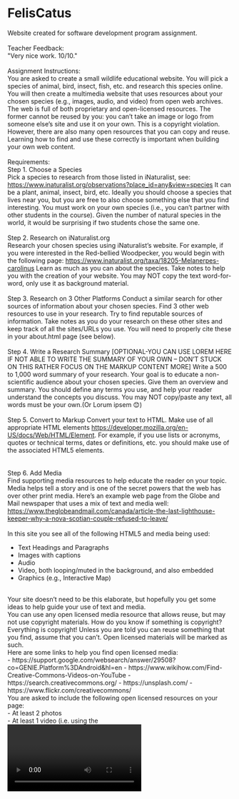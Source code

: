 # FelisCatus
Website created for software development program assignment. <br />
<br />
Teacher Feedback: <br />
"Very nice work. 10/10."
<br />
<br />
Assignment Instructions:<br />
You are asked to create a small wildlife educational website. You will pick a species of animal, bird, insect, fish, etc. and research this species online. You will then create a multimedia website that uses resources about your chosen species (e.g., images, audio, and video) from open web archives.
The web is full of both proprietary and open-licensed resources. The former cannot be reused by you: you can’t take an image or logo from someone else’s site and use it on your own. This is a copyright violation. However, there are also many open resources that you can copy and reuse. Learning how to find and use these correctly is important when building your own web content.<br />
<br />
Requirements:<br />
Step 1. Choose a Species<br />
Pick a species to research from those listed in iNaturalist, see:
https://www.inaturalist.org/observations?place_id=any&view=species
It can be a plant, animal, insect, bird, etc. Ideally you should choose a species that lives near you, but you are free to also choose something else that you find interesting. You must work on your own species (i.e., you can’t partner with other students in the course). Given the number of natural species in the world, it would be surprising if two students chose the same one.<br />
<br />
Step 2. Research on iNaturalist.org<br />
Research your chosen species using iNaturalist’s website. For example, if you were interested in the Red-bellied Woodpecker, you would begin with the following page:
https://www.inaturalist.org/taxa/18205-Melanerpes-carolinus
Learn as much as you can about the species. Take notes to help you with the creation of your website. You may NOT copy the text word-for-word, only use it as background material.<br />
<br />
Step 3. Research on 3 Other Platforms
Conduct a similar search for other sources of information about your chosen species. Find 3 other web resources to use in your research. Try to find reputable sources of information. Take notes as you do your research on these other sites and keep track of all the sites/URLs you use. You will need to properly cite these in your about.html page (see below).<br />
<br />
Step 4. Write a Research Summary [OPTIONAL-YOU CAN USE LOREM HERE IF NOT ABLE TO WRITE THE SUMMARY OF YOUR OWN – DON’T STUCK ON THIS RATHER FOCUS ON THE MARKUP CONTENT MORE]
Write a 500 to 1,000 word summary of your research. Your goal is to educate a non-scientific audience about your chosen species. Give them an overview and summary. You should define any terms you use, and help your reader understand the concepts you discuss.
You may NOT copy/paste any text, all words must be your own.(Or Lorum ipsem 😊)<br />
<br />
Step 5. Convert to Markup
Convert your text to HTML. Make use of all appropriate HTML elements https://developer.mozilla.org/en-US/docs/Web/HTML/Element. For example, if you use lists or acronyms, quotes or technical terms, dates or definitions, etc. you should make use of the associated HTML5 elements.<br />
<br />
<br />
Step 6. Add Media<br />
Find supporting media resources to help educate the reader on your topic. Media helps tell a story and is one of the secret powers that the web has over other print media.
Here’s an example web page from the Globe and Mail newspaper that uses a mix of text and media well:<br />
https://www.theglobeandmail.com/canada/article-the-last-lighthouse-keeper-why-a-nova-scotian-couple-refused-to-leave/<br />
<br />
In this site you see all of the following HTML5 and media being used:<br />
- Text Headings and Paragraphs<br />
- Images with captions<br />
- Audio<br />
- Video, both looping/muted in the background, and also embedded<br />
- Graphics (e.g., Interactive Map)<br />
<br />
Your site doesn’t need to be this elaborate, but hopefully you get some ideas to help guide your use of text and media.<br />
You can use any open licensed media resource that allows reuse, but may not use copyright materials. How do you know if something is copyright? Everything is copyright! Unless you are told you can reuse something that you find, assume that you can’t. Open licensed materials will be marked as such.
<br />
Here are some links to help you find open licensed media:<br />
- https://support.google.com/websearch/answer/29508?co=GENIE.Platform%3DAndroid&hl=en - https://www.wikihow.com/Find-Creative-Commons-Videos-on-YouTube - https://search.creativecommons.org/ - https://unsplash.com/ - https://www.flickr.com/creativecommons/
<br />
You are asked to include the following open licensed resources on your page:<br />
- At least 2 photos<br />
- At least 1 video (i.e. using the <video> element) or 1 YouTube embed (i.e., using an <iframe>)<br />
- 1 audio resource (i.e. using the <audio> element) in your page. If you can’t find audio directly related to your topic, get creative. Maybe you can use background sound, or include a song from a band that uses the same name.<br />
<br />
Use appropriate HTML to include these resources in your site along with the text you have written. You may link to external URLs where applicable (i.e., you don’t have to download and use resources if they are publicly hosted). Make sure you do the following:<br />
- All images should have alt text included and used captions to describe the image and give credit<br />
- Videos and Audio should include controls - Use appropriate sizes for all media. You can use a tool like https://squoosh.app/ to reduce the size of an image that is very big to download.<br />
<br />
Step 7. Add A Design<br />
You can use either the following style sheets OR create your own as we have discussed lately in our classes.<br />
However, you are encouraged to use one of the various “class-less” CSS stylesheets described here: https://css-tricks.com/no-class-css-frameworks/ These stylesheets can be included in the <head></head> of your document.<br />
